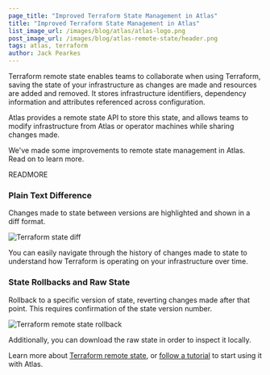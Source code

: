 ```yaml
---
page_title: "Improved Terraform State Management in Atlas"
title: "Improved Terraform State Management in Atlas"
list_image_url: /images/blog/atlas/atlas-logo.png
post_image_url: /images/blog/atlas-remote-state/header.png
tags: atlas, terraform
author: Jack Pearkes
---
```


Terraform remote state enables teams to collaborate when using Terraform,
saving the state of your infrastructure as changes are made and resources
are added and removed. It stores infrastructure identifiers, dependency
information and attributes referenced across configuration.

Atlas provides a remote state API to store this state, and allows
teams to modify infrastructure from Atlas or operator machines while
sharing changes made.

We've made some improvements to remote state management in Atlas. Read
on to learn more.

READMORE

### Plain Text Difference

Changes made to state between versions are highlighted and shown
in a diff format.

![Terraform state diff](/images/blog/atlas-remote-state/state-diff.png)

You can easily navigate through the history of changes made to state
to understand how Terraform is operating on your infrastructure over
time.

### State Rollbacks and Raw State

Rollback to a specific version of state, reverting changes made after
that point. This requires confirmation of the state version number.

![Terraform remote state rollback](/images/blog/atlas-remote-state/rollback.png)

Additionally, you can download the raw state in order to inspect it
locally.

Learn more about [Terraform remote state](https://terraform.io/docs/state/remote.html),
or [follow a tutorial](https://atlas.hashicorp.com/tutorial/terraform)
to start using it with Atlas.
